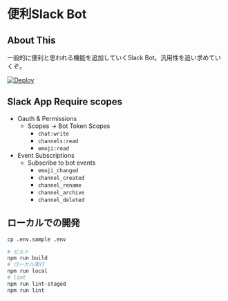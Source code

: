 # 便利Slack Bot

## About This

一般的に便利と思われる機能を追加していくSlack Bot。汎用性を追い求めていくぞ。

[![Deploy](https://www.herokucdn.com/deploy/button.svg)](https://heroku.com/deploy)
## Slack App Require scopes

* Oauth & Permissions
  * Scopes -> Bot Token Scopes
    * `chat:write`
    * `channels:read`
    * `emoji:read`
* Event Subscriptions
  * Subscribe to bot events
    * `emoji_changed`
    * `channel_created`
    * `channel_rename`
    * `channel_archive`
    * `channel_deleted`

## ローカルでの開発

```sh
cp .env.sample .env
```

```sh
# ビルド
npm run build
# ローカル実行
npm run local
# lint
npm run lint-staged
npm run lint
```